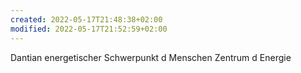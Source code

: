 ```yaml
---
created: 2022-05-17T21:48:38+02:00
modified: 2022-05-17T21:52:59+02:00
---
```


Dantian energetischer Schwerpunkt d Menschen
Zentrum d Energie
